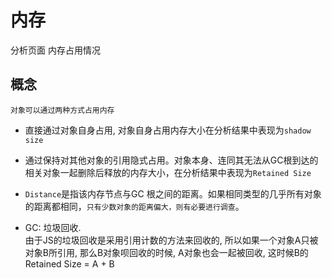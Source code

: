 # 内存
分析页面 内存占用情况

## 概念
    对象可以通过两种方式占用内存  
- 直接通过对象自身占用, 对象自身占用内存大小在分析结果中表现为`shadow size`
- 通过保持对其他对象的引用隐式占用。对象本身、连同其无法从GC根到达的相关对象一起删除后释放的内存大小，在分析结果中表现为`Retained Size`

- `Distance`是指该内存节点与GC 根之间的距离。如果相同类型的几乎所有对象的距离都相同，`只有少数对象的距离偏大，则有必要进行调查`。

- GC: 垃圾回收.   
    由于JS的垃圾回收是采用引用计数的方法来回收的, 所以如果一个对象A只被对象B所引用, 那么B对象呗回收的时候, A对象也会一起被回收, 这时候B的Retained Size =  A + B
